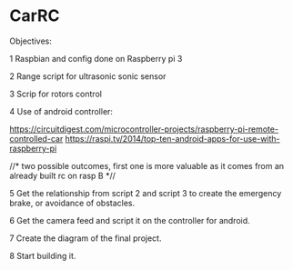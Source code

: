 # CarRC

Objectives:

1 Raspbian and config done on Raspberry pi 3

2 Range script for ultrasonic sonic sensor

3 Scrip for rotors control

4 Use of android controller:

  https://circuitdigest.com/microcontroller-projects/raspberry-pi-remote-controlled-car
  https://raspi.tv/2014/top-ten-android-apps-for-use-with-raspberry-pi
  
  //* two possible outcomes, first one is more valuable as it comes from an already built rc on rasp B *//

5 Get the relationship from script 2 and script 3 to create the emergency brake, or avoidance of obstacles.

6 Get the camera feed and script it on the controller for android.

7 Create the diagram of the final project.

8 Start building it.
